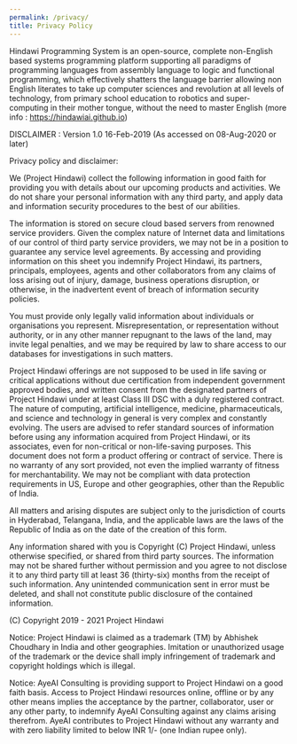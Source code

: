 ```yaml
---
permalink: /privacy/
title: Privacy Policy
---
```


Hindawi Programming System is an open-source, complete non-English based systems programming platform supporting all paradigms of programming languages from assembly language to logic and functional programming, which effectively shatters the language barrier allowing non English literates to take up computer sciences and revolution at all levels of technology, from primary school education to robotics and super-computing in their mother tongue, without the need to master English (more info : https://hindawiai.github.io)

DISCLAIMER : Version 1.0 16-Feb-2019 (As accessed on 08-Aug-2020 or later)

Privacy policy and disclaimer:

We (Project Hindawi) collect the following information in good faith for providing you with details about our upcoming products and activities. We do not share your personal information with any third party, and apply data and information security procedures to the best of our abilities.

The information is stored on secure cloud based servers from renowned service providers. Given the complex nature of Internet data and limitations of our control of third party service providers, we may not be in a position to guarantee any service level agreements. By accessing and providing information on this sheet you indemnify Project Hindawi, its partners, principals, employees, agents and other collaborators from any claims of loss arising out of injury, damage, business operations disruption, or otherwise, in the inadvertent event of breach of information security policies.

You must provide only legally valid information about individuals or organisations you represent. Misrepresentation, or representation without authority, or in any other manner repugnant to the laws of the land, may invite legal penalties, and we may be required by law to share access to our databases for investigations in such matters.

Project Hindawi offerings are not supposed to be used in life saving or critical applications without due certification from independent government approved bodies, and written consent from the designated partners of Project Hindawi under at least Class III DSC with a duly registered contract. The nature of computing, artificial intelligence, medicine, pharmaceuticals, and science and technology in general is very complex and constantly evolving. The users are advised to refer standard sources of information before using any information acquired from Project Hindawi, or its associates, even for non-critical or non-life-saving purposes. This document does not form a product offering or contract of service. There is no warranty of any sort provided, not even the implied warranty of fitness for merchantability. We may not be compliant with data protection requirements in US, Europe and other geographies, other than the Republic of India.

All matters and arising disputes are subject only to the jurisdiction of courts in Hyderabad, Telangana, India, and the applicable laws are the laws of the Republic of India as on the date of the creation of this form.

Any information shared with you is Copyright (C) Project Hindawi, unless otherwise specified, or shared from third party sources. The information may not be shared further without permission and you agree to not disclose it to any third party till at least 36 (thirty-six) months from the receipt of such information. Any unintended communication sent in error must be deleted, and shall not constitute public disclosure of the contained information.

(C) Copyright 2019 - 2021 Project Hindawi

Notice: Project Hindawi is claimed as a trademark (TM) by Abhishek Choudhary in India and other geographies. Imitation or unauthorized usage of the trademark or the device shall imply infringement of trademark and copyright holdings which is illegal.

Notice: AyeAI Consulting is providing support to Project Hindawi on a good faith basis. Access to Project Hindawi resources online, offline or by any other means implies the acceptance by the partner, collaborator, user or any other party, to indemnify AyeAI Consulting against any claims arising therefrom. AyeAI contributes to Project Hindawi without any warranty and with zero liability limited to below INR 1/- (one Indian rupee only).

